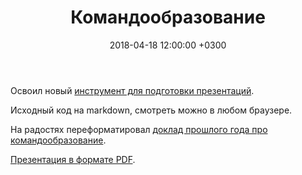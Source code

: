 ﻿---
title: Командообразование
date: "2018-04-18 12:00:00 +0300"
id: team-building
excerpt: Доклад, прочитанный на заседании Московского клуба программистов 26 октября 2017 года.
---

Освоил новый [инструмент для подготовки презентаций](https://github.com/gnab/remark).

Исходный код на markdown, смотреть можно в любом браузере.

На радостях переформатировал [доклад прошлого года про командообразование](/presentations/team-building).

[Презентация в формате PDF](http://markshevchenko.pro/download/startups-myths-and-reality.pdf).